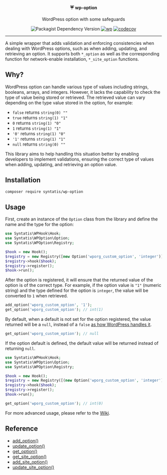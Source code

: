 <div align="center">
  <strong>☔ wp-option</strong>
  <p>WordPress option with some safeguards</p>

  ![Packagist Dependency Version](https://img.shields.io/packagist/dependency-v/syntatis/wp-option/php?color=%237A86B8) [![wp](https://github.com/syntatis/wp-option/actions/workflows/wp.yml/badge.svg)](https://github.com/syntatis/wp-option/actions/workflows/wp.yml) [![codecov](https://codecov.io/gh/syntatis/wp-option/graph/badge.svg?token=QH387BY1PK)](https://codecov.io/gh/syntatis/wp-option)
</div>

---

A simple wrapper that adds validation and enforcing consistencies when dealing with WordPress options, such as when adding, updating, and retrieving an option. It supports both `*_option` as well as the corresponding function for network-enable installation, `*_site_option` functions.

## Why?

WordPress option can handle various type of values including strings, booleans, arrays, and integers. However, it lacks the capability to check the type of value being stored or retrieved. The retrieved value can vary depending on the type value stored in the option, for example:

- `false` returns `string(0) ""`
- `true` returns `string(1) "1"`
- `0` returns `string(1) "0"`
- `1` returns `string(1) "1"`
- `'0'` returns `string(1) "0"`
- `'1'` returns `string(1) "1"`
- `null` returns `string(0) ""`

This library aims to help handling this situation better by enabling developers to implement validations, ensuring the correct type of values when adding, updating, and retrieving an option value.

## Installation

```sh
composer require syntatis/wp-option
```

## Usage

First, create an instance of the `Option` class from the library and define the name and the type for the option:

```php
use Syntatis\WPHook\Hook;
use Syntatis\WPOption\Option;
use Syntatis\WPOption\Registry;

$hook = new Hook();
$registry = new Registry([new Option('wporg_custom_option', 'integer')]);
$registry->hook($hook);
$registry->register();
$hook->run();
```

After the option is registered, it will ensure that the returned value of the option is of the correct type. For example, if the option value is `"1"` (numeric string) and the type defined for the option is `integer`, the value will be converted to `1` when retrieved.

```php
add_option('wporg_custom_option', '1');
get_option('wporg_custom_option'); // int(1)
```

By default, when a default is not set for the option registered, the value returned will be a `null`, instead of a `false` [as how WordPress handles it](https://developer.wordpress.org/reference/functions/get_option/).

```php
get_option('wporg_custom_option'); // null
```

If the option default is defined, the default value will be returned instead of returning `null`.

```php
use Syntatis\WPHook\Hook;
use Syntatis\WPOption\Option;
use Syntatis\WPOption\Registry;

$hook = new Hook();
$registry = new Registry([(new Option('wporg_custom_option', 'integer'))->setDefault(0)]);
$registry->hook($hook);
$registry->register();
$hook->run();

get_option('wporg_custom_option'); // int(0)
```

For more advanced usage, please refer to the [Wiki](https://github.com/syntatis/wp-option/wiki).

## Reference

- [add_option()](https://developer.wordpress.org/reference/functions/add_option/)
- [update_option()](https://developer.wordpress.org/reference/functions/update_option/)
- [get_option()](https://developer.wordpress.org/reference/functions/get_option/)
- [get_site_option()](https://developer.wordpress.org/reference/functions/get_site_option/)
- [add_site_option()](https://developer.wordpress.org/reference/functions/add_site_option/)
- [update_site_option()](https://developer.wordpress.org/reference/functions/update_site_option/)
